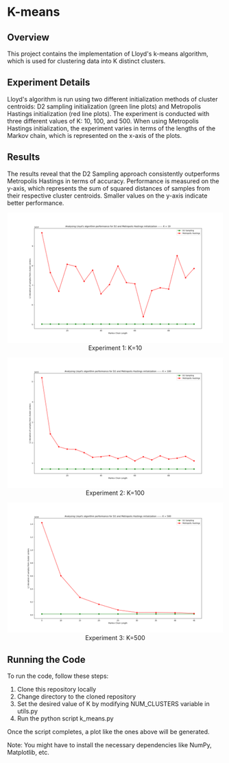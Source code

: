 # K-means

## Overview

This project contains the implementation of Lloyd's k-means algorithm, which is used for clustering data into K distinct clusters.

## Experiment Details

Lloyd's algorithm is run using two different initialization methods of cluster centroids: D2 sampling initialization (green line plots) and Metropolis Hastings initialization (red line plots). The experiment is conducted with three different values of K: 10, 100, and 500. When using Metropolis Hastings initialization, the experiment varies in terms of the lengths of the Markov chain, which is represented on the x-axis of the plots.

## Results

The results reveal that the D2 Sampling approach consistently outperforms Metropolis Hastings in terms of accuracy. Performance is measured on the y-axis, which represents the sum of squared distances of samples from their respective cluster centroids. Smaller values on the y-axis indicate better performance.

<p align="center">
  <img src="result%20plots/K_10.png" alt="Figure 1: K=10">
  <br>
  Experiment 1: K=10
</p>

<p align="center">
  <img src="result%20plots/K_100.png" alt="Figure 1: K=100">
  <br>
  Experiment 2: K=100
</p>

<p align="center">
  <img src="result%20plots/K_500.png" alt="Figure 1: K=500">
  <br>
  Experiment 3: K=500
</p>

## Running the Code

To run the code, follow these steps:

1. Clone this repository locally
2. Change directory to the cloned repository
3. Set the desired value of K by modifying NUM_CLUSTERS variable in utils.py
4. Run the python script k_means.py

Once the script completes, a plot like the ones above will be generated.

Note: You might have to install the necessary dependencies like NumPy, Matplotlib, etc.
